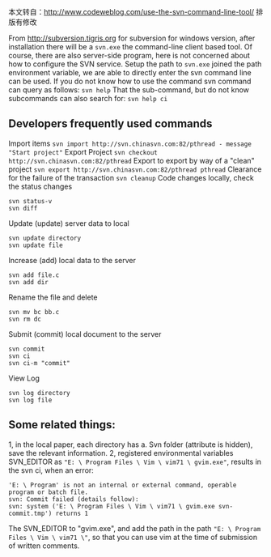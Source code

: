 

本文转自：<http://www.codeweblog.com/use-the-svn-command-line-tool/>
排版有修改


From <http://subversion.tigris.org> for subversion for windows version, after installation there will be a `svn.exe` the command-line client based tool. Of course, there are also server-side program, here is not concerned about how to configure the SVN service. Setup the path to `svn.exe` joined the path environment variable, we are able to directly enter the svn command line can be used.
If you do not know how to use the command svn command can query as follows: 
`svn help`
That the sub-command, but do not know subcommands can also search for: 
`svn help ci`

## Developers frequently used commands
Import items 
`svn import http://svn.chinasvn.com:82/pthread - message "Start project"`
Export Project 
`svn checkout http://svn.chinasvn.com:82/pthread`
Export to export by way of a "clean" project 
`svn export http://svn.chinasvn.com:82/pthread pthread`
Clearance for the failure of the transaction 
`svn cleanup`
Code changes locally, check the status changes
```
svn status-v
svn diff
```
Update (update) server data to local
```
svn update directory 
svn update file
```
Increase (add) local data to the server
```
svn add file.c 
svn add dir
```
Rename the file and delete
```
svn mv bc bb.c 
svn rm dc
```
Submit (commit) local document to the server
```
svn commit 
svn ci 
svn ci-m "commit"
```
View Log
```
svn log directory 
svn log file
```

## Some related things: 
1, in the local paper, each directory has a. Svn folder (attribute is hidden), save the relevant information. 
2, registered environmental variables SVN_EDITOR as `"E: \ Program Files \ Vim \ vim71 \ gvim.exe"`, results in the svn ci, when an error:
```
'E: \ Program' is not an internal or external command, operable program or batch file.
svn: Commit failed (details follow): 
svn: system ('E: \ Program Files \ Vim \ vim71 \ gvim.exe svn-commit.tmp') returns 1
```
The SVN_EDITOR to "gvim.exe", and add the path in the path `"E: \ Program Files \ Vim \ vim71 \"`, so that you can use vim at the time of submission of written comments.